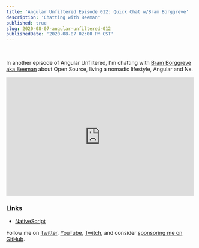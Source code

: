 ```yaml
---
title: 'Angular Unfiltered Episode 012: Quick Chat w/Bram Borggreve'
description: 'Chatting with Beeman'
published: true
slug: 2020-08-07-angular-unfiltered-012
publishedDate: '2020-08-07 02:00 PM CST'
---
```

<br/>

In another episode of Angular Unfiltered, I'm chatting with [Bram Borggreve aka Beeman](https://twitter.com/beeman_nl) about Open Source, living a nomadic lifestyle, Angular and Nx.

<div class="center">
  <iframe width="500" height="315" src="https://www.youtube.com/embed/tlv3KbQ_Ebs" frameborder="0" allow="accelerometer; autoplay; encrypted-media; gyroscope; picture-in-picture" allowfullscreen></iframe>
</div>

### Links

- [NativeScript](https://nativescript.org)

Follow me on [Twitter](https://twitter.com/brandontroberts), [YouTube](https://youtube.com/brandonrobertsdev), [Twitch](https://twitch.tv/brandontroberts), and consider [sponsoring me on GitHub](https://github.com/sponsors/brandonroberts).
